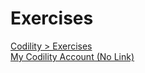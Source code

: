 # Exercises

[Codility > Exercises](https://app.codility.com/programmers/trainings/)
\
[My Codility Account (No Link)](#)
